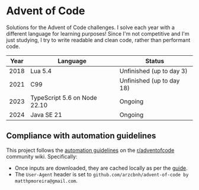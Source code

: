# Advent of Code

Solutions for the Advent of Code challenges. I solve each year with a different language for learning purposes! Since I'm not competitive and I'm just studying, I try to write readable and clean code, rather than performant code.

| Year | Language | Status |
| - | - | - |
| 2018 | Lua 5.4 | Unfinished (up to day 3) |
| 2021 | C99 | Unfinished (up to day 18) |
| 2023 | TypeScript 5.6 on Node 22.10 | Ongoing |
| 2024 | Java SE 21 | Ongoing |

## Compliance with automation guidelines

This project follows the [automation guidelines](https://www.reddit.com/r/adventofcode/wiki/faqs/automation) on the [r/adventofcode](https://www.reddit.com/r/adventofcode) community wiki. Specifically:

- Once inputs are downloaded, they are cached locally as per the [guide](./GUIDE.md#caching).
- The `User-Agent` header is set to `github.com/arzcbnh/advent-of-code by matthpmoreira@gmail.com`.
